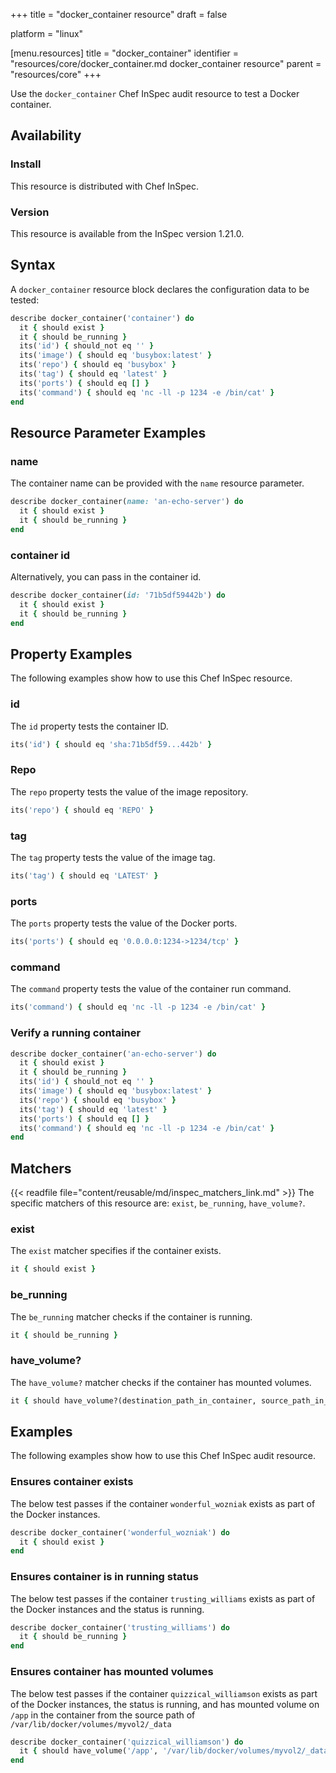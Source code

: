 +++
title = "docker_container resource"
draft = false

platform = "linux"

[menu.resources]
    title = "docker_container"
    identifier = "resources/core/docker_container.md docker_container resource"
    parent = "resources/core"
+++

Use the `docker_container` Chef InSpec audit resource to test a Docker container.

## Availability

### Install

This resource is distributed with Chef InSpec.

### Version

This resource is available from the InSpec version 1.21.0.

## Syntax

A `docker_container` resource block declares the configuration data to be tested:

```ruby
describe docker_container('container') do
  it { should exist }
  it { should be_running }
  its('id') { should_not eq '' }
  its('image') { should eq 'busybox:latest' }
  its('repo') { should eq 'busybox' }
  its('tag') { should eq 'latest' }
  its('ports') { should eq [] }
  its('command') { should eq 'nc -ll -p 1234 -e /bin/cat' }
end
```

## Resource Parameter Examples

### name

The container name can be provided with the `name` resource parameter.

```ruby
describe docker_container(name: 'an-echo-server') do
  it { should exist }
  it { should be_running }
end
```

### container id

Alternatively, you can pass in the container id.

```ruby
describe docker_container(id: '71b5df59442b') do
  it { should exist }
  it { should be_running }
end
```

## Property Examples

The following examples show how to use this Chef InSpec resource.

### id

The `id` property tests the container ID.

```ruby
its('id') { should eq 'sha:71b5df59...442b' }
```

### Repo

The `repo` property tests the value of the image repository.

```ruby
its('repo') { should eq 'REPO' }
```

### tag

The `tag` property tests the value of the image tag.

```ruby
its('tag') { should eq 'LATEST' }
```

### ports

The `ports` property tests the value of the Docker ports.

```ruby
its('ports') { should eq '0.0.0.0:1234->1234/tcp' }
```

### command

The `command` property tests the value of the container run command.

```ruby
its('command') { should eq 'nc -ll -p 1234 -e /bin/cat' }
```

### Verify a running container

```ruby
describe docker_container('an-echo-server') do
  it { should exist }
  it { should be_running }
  its('id') { should_not eq '' }
  its('image') { should eq 'busybox:latest' }
  its('repo') { should eq 'busybox' }
  its('tag') { should eq 'latest' }
  its('ports') { should eq [] }
  its('command') { should eq 'nc -ll -p 1234 -e /bin/cat' }
end
```

## Matchers

{{< readfile file="content/reusable/md/inspec_matchers_link.md" >}}
 The specific matchers of this resource are: `exist`, `be_running`, `have_volume?`.

### exist

The `exist` matcher specifies if the container exists.

```ruby
it { should exist }
```

### be_running

The `be_running` matcher checks if the container is running.

```ruby
it { should be_running }
```

### have_volume?

The `have_volume?` matcher checks if the container has mounted volumes.

```ruby
it { should have_volume?(destination_path_in_container, source_path_in_source) }
```

## Examples

The following examples show how to use this Chef InSpec audit resource.

### Ensures container exists

The below test passes if the container `wonderful_wozniak` exists as part of the Docker instances.

```ruby
describe docker_container('wonderful_wozniak') do
  it { should exist }
end
```

### Ensures container is in running status

The below test passes if the container `trusting_williams` exists as part of the Docker instances and the status is running.

```ruby
describe docker_container('trusting_williams') do
  it { should be_running }
end
```

### Ensures container has mounted volumes

The below test passes if the container `quizzical_williamson` exists as part of the Docker instances, the status is running, and has mounted volume on `/app` in the container from the source path of `/var/lib/docker/volumes/myvol2/_data`

```ruby
describe docker_container('quizzical_williamson') do
  it { should have_volume('/app', '/var/lib/docker/volumes/myvol2/_data') }
end
```
